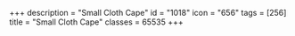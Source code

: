 +++
description = "Small Cloth Cape"
id = "1018"
icon = "656"
tags = [256]
title = "Small Cloth Cape"
classes = 65535
+++
